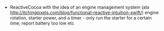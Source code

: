 * ReactiveCocoa with the idea of an engine management system (ala http://itchingpixels.com/blog/functional-reactive-intuition-swift/) engine rotation, starter power, and a timer - only run the starter for a certain time; report battery too low etc
